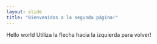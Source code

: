 ```yaml
---
layout: slide
title: "Bienvenidos a la segunda página!"
---
```

Hello world
Utiliza la flecha hacia la izquierda para volver!
